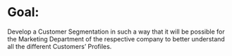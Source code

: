 # Goal:

Develop a Customer Segmentation in such a way that it will be possible for the Marketing Department of the respective company to better understand all the different Customers’ Profiles. 
